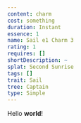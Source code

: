 ```yaml
---
content: charm
cost: something
duration: Instant
essence: 1
name: Sail e1 Charm 3
rating: 1
requires: []
shortDescription: ~
splat: Second Sunrise
tags: []
trait: Sail
tree: Captain
type: Simple
---
```


Hello **world**!
